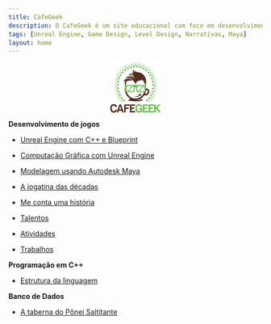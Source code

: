 ```yaml
---
title: CafeGeek
description: O CafeGeek é um site educacional com foco em desenvolvimento de jogos digitais e as disciplinas que orbitam este fantástico mundo.
tags: [Unreal Engine, Game Design, Level Design, Narrativas, Maya]
layout: home
---
```


<p align="center">
<img align="center" width="100" height="100" src="imagens/cafegeek_small.webp" alt="Logo cafegeek_small" title="CafeGeek">
</p>

**Desenvolvimento de jogos**

- [Unreal Engine com C++ e Blueprint](https://cafegeek.eti.br/unreal-engine/index.html)    

- [Computação Gráfica com Unreal Engine](computacao-grafica/index.html)   

- [Modelagem usando Autodesk Maya](autodesk-maya/index.html)   

- [A jogatina das décadas](a_jogatina_das_decadas/index.html)     

- [Me conta uma história](me_conte_uma_historia/index.html)   

- [Talentos](trabalhos/jogos_digitais_talentos.drawio.html)

- [Atividades](trabalhos/jogos_digitais_atividades.drawio.html)

<!--- [Porque eu amo Game Design](porque_eu_amo_game_design/index.html)   -->

- [Trabalhos](trabalhos/index.html)

**Programação em C++**

- [Estrutura da linguagem](cpp/index.html)  

**Banco de Dados**

- [A taberna do Pônei Saltitante](a_taberna_ponei_saltitante/index.html)
<!-- - [Segurança com Oracle](#)-->
<!-- - [Consultas analíticas usando Rank](#)    -->
